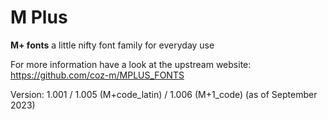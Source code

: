 # M Plus

**M+ fonts** a little nifty font family for everyday use

For more information have a look at the upstream website: https://github.com/coz-m/MPLUS_FONTS

Version: 1.001 / 1.005 (M+code\_latin) / 1.006 (M+1\_code) (as of September 2023)
